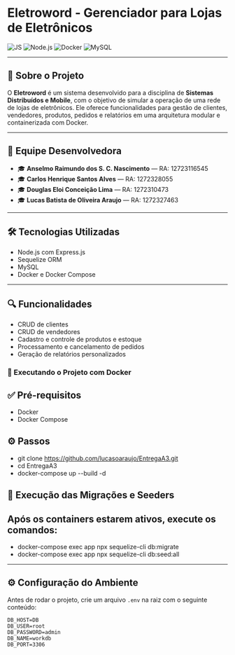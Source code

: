 # Eletroword - Gerenciador para Lojas de Eletrônicos

![JS](https://img.shields.io/badge/-JavaScript-F7DF1E?logo=javascript&logoColor=black&style=for-the-badge)
![Node.js](https://img.shields.io/badge/-Node.js-339933?logo=node.js&logoColor=white&style=for-the-badge)
![Docker](https://img.shields.io/badge/-Docker-2496ED?logo=docker&logoColor=white&style=for-the-badge)
![MySQL](https://img.shields.io/badge/-MySQL-4479A1?logo=mysql&logoColor=white&style=for-the-badge)

---

## 📘 Sobre o Projeto

O **Eletroword** é um sistema desenvolvido para a disciplina de **Sistemas Distribuídos e Mobile**, com o objetivo de simular a operação de uma rede de lojas de eletrônicos. Ele oferece funcionalidades para gestão de clientes, vendedores, produtos, pedidos e relatórios em uma arquitetura modular e containerizada com Docker.

---

## 👥 Equipe Desenvolvedora

- 🎓 **Anselmo Raimundo dos S. C. Nascimento** — RA: 12723116545  
- 🎓 **Carlos Henrique Santos Alves** — RA: 1272328055  
- 🎓 **Douglas Eloi Conceição Lima** — RA: 1272310473  
- 🎓 **Lucas Batista de Oliveira Araujo** — RA: 1272327463  

---

## 🛠️ Tecnologias Utilizadas

- Node.js com Express.js  
- Sequelize ORM  
- MySQL  
- Docker e Docker Compose  

---

## 🔍 Funcionalidades

- CRUD de clientes  
- CRUD de vendedores  
- Cadastro e controle de produtos e estoque  
- Processamento e cancelamento de pedidos  
- Geração de relatórios personalizados

### 🚀 Executando o Projeto com Docker

## ✅ Pré-requisitos 
- Docker
- Docker Compose

## ⚙️ Passos

- git clone https://github.com/lucasoaraujo/EntregaA3.git
- cd EntregaA3
- docker-compose up --build -d

## 🔧 Execução das Migrações e Seeders

## Após os containers estarem ativos, execute os comandos:

- docker-compose exec app npx sequelize-cli db:migrate
- docker-compose exec app npx sequelize-cli db:seed:all

---

## ⚙️ Configuração do Ambiente

Antes de rodar o projeto, crie um arquivo `.env` na raiz com o seguinte conteúdo:

```env
DB_HOST=DB
DB_USER=root
DB_PASSWORD=admin
DB_NAME=workdb
DB_PORT=3306

